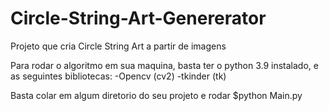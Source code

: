 # Circle-String-Art-Genererator
Projeto que cria Circle String Art a partir de imagens

Para rodar o algoritmo em sua maquina, basta ter o python 3.9 instalado, e as seguintes bibliotecas:
  -Opencv (cv2)
  -tkinder (tk)
  
Basta colar em algum diretorio do seu projeto e rodar $python Main.py 
